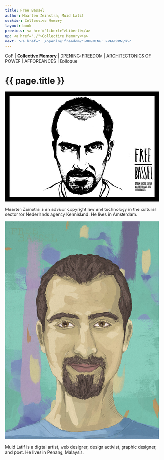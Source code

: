 ```yaml
---
title: Free Bassel
author: Maarten Zeinstra, Muid Latif
section: Collective Memory
layout: book
previous: <a href="liberte">Liberté</a>
up: <a href="./">Collective Memory</a>
next: '<a href="../opening:freedom/">OPENING: FREEDOM</a>'
---
```


[CoF][c0] | __[Collective Memory][c1]__ | [OPENING: FREEDOM][c2] | [ARCHITECTONICS OF POWER][c3] | [AFFORDANCES][c4] | [Epilogue][c5]

[c0]: /book "Cost of Freedom"
[c1]: /book/collective-memory
[c2]: /book/opening:freedom
[c3]: /book/architectonics-of-power
[c4]: /book/affordances
[c5]: /book/epilogue

# {{ page.title }}

![Free Bassel](../../images/mz-free-bassel-900.jpg)

<p class="author bio">Maarten Zeinstra is an advisor copyright law and technology in the cultural sector for Nederlands agency Kennisland. He lives in Amsterdam.</p>

![Free Bassel](../../images/ml-free-bassel-900.jpg)

<p class="author bio">Muid Latif is a digital artist, web designer, design activist, graphic designer, and poet. He lives in Penang, Malaysia.</p>
